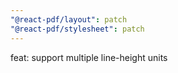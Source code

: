```yaml
---
"@react-pdf/layout": patch
"@react-pdf/stylesheet": patch
---
```


feat: support multiple line-height units

